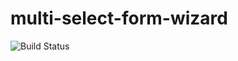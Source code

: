 # multi-select-form-wizard

<img src="http://apollonstar.rf.gd/html/img/multi_form.png" alt="Build Status">
